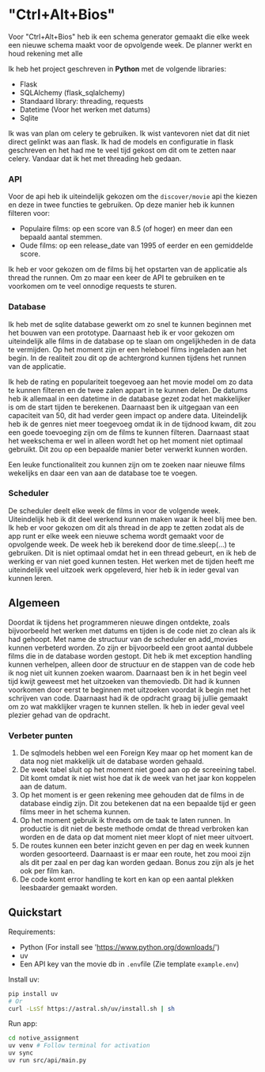 # "Ctrl+Alt+Bios"
Voor "Ctrl+Alt+Bios" heb ik een schema generator gemaakt die elke week een nieuwe schema maakt voor de opvolgende week. De planner werkt en houd rekening met alle 

Ik heb het project geschreven in **Python** met de volgende libraries:
- Flask
- SQLAlchemy (flask_sqlalchemy)
- Standaard library: threading, requests
- Datetime (Voor het werken met datums)
- Sqlite

Ik was van plan om celery te gebruiken. Ik wist vantevoren niet dat dit niet direct gelinkt was aan flask. Ik had de models en configuratie in flask geschreven en het had me te veel tijd gekost om dit om te zetten naar celery. Vandaar dat ik het met threading heb gedaan.

### API
Voor de api heb ik uiteindelijk gekozen om the `discover/movie` api the kiezen en deze in twee functies te gebruiken. Op deze manier heb ik kunnen filteren voor:
- Populaire films: op een score van 8.5 (of hoger) en meer dan een bepaald aantal stemmen. 
- Oude films: op een release_date van 1995 of eerder en een gemiddelde score.

Ik heb er voor gekozen om de films bij het opstarten van de applicatie als thread the runnen. Om zo maar een keer de API te gebruiken en te voorkomen om te veel onnodige requests te sturen. 

### Database
Ik heb met de sqlite database gewerkt om zo snel te kunnen beginnen met het bouwen van een prototype. Daarnaast heb ik er voor gekozen om uiteindelijk alle films in de database op te slaan om ongelijkheden in de data te vermijden. Op het moment zijn er een heleboel films ingeladen aan het begin. In de realiteit zou dit op de achtergrond kunnen tijdens het runnen van de applicatie. 

Ik heb de rating en populariteit toegevoeg aan het movie model om zo data te kunnen filteren en de twee zalen appart in te kunnen delen. De datums heb ik allemaal in een datetime in de database gezet zodat het makkelijker is om de start tijden te berekenen. Daarnaast ben ik uitgegaan van een capaciteit van 50, dit had verder geen impact op andere data. Uiteindelijk heb ik de genres niet meer toegevoeg omdat ik in de tijdnood kwam, dit zou een goede toevoeging zijn om de films te kunnen filteren. Daarnaast staat het weekschema er wel in alleen wordt het op het moment niet optimaal gebruikt. Dit zou op een bepaalde manier beter verwerkt kunnen worden.

Een leuke functionaliteit zou kunnen zijn om te zoeken naar nieuwe films wekelijks en daar een van aan de database toe te voegen.

### Scheduler
De scheduler deelt elke week de films in voor de volgende week. Uiteindelijk heb ik dit deel werkend kunnen maken waar ik heel blij mee ben. Ik heb er voor gekozen om dit als thread in de app te zetten zodat als de app runt er elke week een nieuwe schema wordt gemaakt voor de opvolgende week. De week heb ik berekend door de time.sleep(...) te gebruiken. Dit is niet optimaal omdat het in een thread gebeurt, en ik heb de werking er van niet goed kunnen testen. 
Het werken met de tijden heeft me uiteindelijk veel uitzoek werk opgeleverd, hier heb ik in ieder geval van kunnen leren.

## Algemeen
Doordat ik tijdens het programmeren nieuwe dingen ontdekte, zoals bijvoorbeeld het werken met datums en tijden is de code niet zo clean als ik had gehoopt. Met name de structuur van de scheduler en add_movies kunnen verbeterd worden. Zo zijn er bijvoorbeeld een groot aantal dubbele films die in de database worden gestopt. Dit heb ik met exception handling kunnen verhelpen, alleen door de structuur en de stappen van de code heb ik nog niet uit kunnen zoeken waarom. Daarnaast ben ik in het begin veel tijd kwijt geweest met het uitzoeken van themoviedb. Dit had ik kunnen voorkomen door eerst te beginnen met uitzoeken voordat ik begin met het schrijven van code. Daarnaast had ik de opdracht graag bij jullie gemaakt om zo wat makklijker vragen te kunnen stellen. Ik heb in ieder geval veel plezier gehad van de opdracht.

### Verbeter punten
1. De sqlmodels hebben wel een Foreign Key maar op het moment kan de data nog niet makkelijk uit de database worden gehaald.
2. De week tabel sluit op het moment niet goed aan op de screeining tabel. Dit komt omdat ik niet wist hoe dat ik de week van het jaar kon koppelen aan de datum.
3. Op het moment is er geen rekening mee gehouden dat de films in de database eindig zijn. Dit zou betekenen dat na een bepaalde tijd er geen films meer in het schema kunnen. 
4. Op het moment gebruik ik threads om de taak te laten runnen. In productie is dit niet de beste methode omdat de thread verbroken kan worden en de data op dat moment niet meer klopt of niet meer uitvoert.
5. De routes kunnen een beter inzicht geven en per dag en week kunnen worden gesoorteerd. Daarnaast is er maar een route, het zou mooi zijn als dit per zaal en per dag kan worden gedaan. Bonus zou zijn als je het ook per film kan. 
6. De code komt error handling te kort en kan op een aantal plekken leesbaarder gemaakt worden.


## Quickstart
Requirements:
- Python (For install see 'https://www.python.org/downloads/')
- uv
- Een API key van the movie db in `.env`file (Zie template `example.env`)

Install uv:
```bash
pip install uv
# Or
curl -LsSf https://astral.sh/uv/install.sh | sh
```

Run app:
```bash
cd notive_assignment
uv venv # Follow terminal for activation
uv sync
uv run src/api/main.py
```
